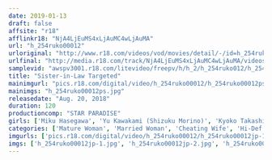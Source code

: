 ```yaml
---
date: 2019-01-13
draft: false
affsite: "r18"
afflinkr18: "NjA4LjEuMS4xLjAuMC4wLjAuMA"
url: "h_254ruko00012"
urloriginal: "http://www.r18.com/videos/vod/movies/detail/-/id=h_254ruko00012"
urlfinal: "http://media.r18.com/track/NjA4LjEuMS4xLjAuMC4wLjAuMA/videos/vod/movies/detail/-/id=h_254ruko00012"
samplevid: "awspv3001.r18.com/litevideo/freepv/h/h_2/h_254ruko012/h_254ruko012_dmb_w.mp4"
title: "Sister-in-Law Targeted"
mainimgurl: "pics.r18.com/digital/video/h_254ruko00012/h_254ruko00012ps.jpg"
mainimgs: "h_254ruko00012ps.jpg"
releasedate: "Aug. 20, 2018"
duration: 120
productioncomp: "STAR PARADISE"
girls: ['Miku Hasegawa', 'Yu Kawakami (Shizuku Morino)', 'Kyoko Takashima', 'Mao Mizusawa (Maomi Nagasawa)']
categories: ['Mature Woman', 'Married Woman', 'Cheating Wife', 'Hi-Def']
imgurls: ['pics.r18.com/digital/video/h_254ruko00012/h_254ruko00012jp-1.jpg', 'pics.r18.com/digital/video/h_254ruko00012/h_254ruko00012jp-2.jpg', 'pics.r18.com/digital/video/h_254ruko00012/h_254ruko00012jp-3.jpg', 'pics.r18.com/digital/video/h_254ruko00012/h_254ruko00012jp-4.jpg', 'pics.r18.com/digital/video/h_254ruko00012/h_254ruko00012jp-5.jpg', 'pics.r18.com/digital/video/h_254ruko00012/h_254ruko00012jp-6.jpg', 'pics.r18.com/digital/video/h_254ruko00012/h_254ruko00012jp-7.jpg', 'pics.r18.com/digital/video/h_254ruko00012/h_254ruko00012jp-8.jpg', 'pics.r18.com/digital/video/h_254ruko00012/h_254ruko00012jp-9.jpg', 'pics.r18.com/digital/video/h_254ruko00012/h_254ruko00012jp-10.jpg', 'pics.r18.com/digital/video/h_254ruko00012/h_254ruko00012jp-11.jpg', 'pics.r18.com/digital/video/h_254ruko00012/h_254ruko00012jp-12.jpg', 'pics.r18.com/digital/video/h_254ruko00012/h_254ruko00012jp-13.jpg', 'pics.r18.com/digital/video/h_254ruko00012/h_254ruko00012jp-14.jpg', 'pics.r18.com/digital/video/h_254ruko00012/h_254ruko00012jp-15.jpg', 'pics.r18.com/digital/video/h_254ruko00012/h_254ruko00012jp-16.jpg', 'pics.r18.com/digital/video/h_254ruko00012/h_254ruko00012jp-17.jpg', 'pics.r18.com/digital/video/h_254ruko00012/h_254ruko00012jp-18.jpg', 'pics.r18.com/digital/video/h_254ruko00012/h_254ruko00012jp-19.jpg', 'pics.r18.com/digital/video/h_254ruko00012/h_254ruko00012jp-20.jpg']
imgs: ['h_254ruko00012jp-1.jpg', 'h_254ruko00012jp-2.jpg', 'h_254ruko00012jp-3.jpg', 'h_254ruko00012jp-4.jpg', 'h_254ruko00012jp-5.jpg', 'h_254ruko00012jp-6.jpg', 'h_254ruko00012jp-7.jpg', 'h_254ruko00012jp-8.jpg', 'h_254ruko00012jp-9.jpg', 'h_254ruko00012jp-10.jpg', 'h_254ruko00012jp-11.jpg', 'h_254ruko00012jp-12.jpg', 'h_254ruko00012jp-13.jpg', 'h_254ruko00012jp-14.jpg', 'h_254ruko00012jp-15.jpg', 'h_254ruko00012jp-16.jpg', 'h_254ruko00012jp-17.jpg', 'h_254ruko00012jp-18.jpg', 'h_254ruko00012jp-19.jpg', 'h_254ruko00012jp-20.jpg']
---
```

